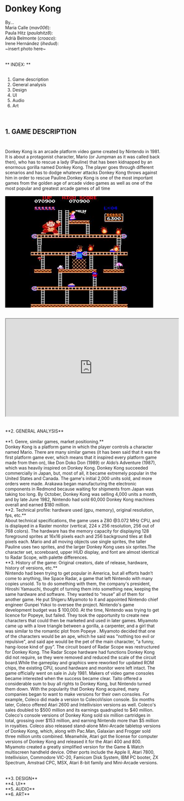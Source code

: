 # Donkey Kong<br/>
By...<br/>
Maria Calle (_mav006_):<br/>
Paula Hitz (_paulahitz8_):<br/>
Adrià Belmonte (_croaco_):<br/>
Irene Hernández (_ihedud_):<br/>
~insert photo here~<br/><br/><br/>
** INDEX: **<br/><br/>
1. Game description<br/>
2. General analysis<br/>
3. Design<br/>
4. UI<br/>
5. Audio<br/>
6. Art<br/><br/><br/>
## 1. GAME DESCRIPTION<br/><br/>
Donkey Kong is an arcade platform video game created by Nintendo in 1981. It is about a protagonist character, Mario (or Jumpman as it was called back then), who has to rescue a lady (Pauline) that has been kidnapped by an enormous gorilla named Donkey Kong. The player goes through different scenarios and has to dodge whatever attacks Donkey Kong throws against him in order to rescue Pauline.Donkey Kong is one of the most important games from the golden age of arcade video games as well as one of the most popular and greatest arcade games of all time<br/><br/>
<img src="Images/donkeykongscreenshot.jpg" alt="Screenshot"><br/><br/>
<iframe width="560" height="315" src="https://www.youtube.com/embed/rYNMatF5hcU?start=17">
</iframe><br/><br/><br/>
**2. GENERAL ANALYSIS**<br/><br/>
**1. Genre, similar games, market positioning.**<br/>
Donkey Kong is a platform game in which the player controls a character named Mario. There are many similar games (it has been said that it was the first platform game ever, which means that it inspired every platform game made from then on), like Don Doko Don (1989) or  Aldo’s Adventure (1987), which was heavily inspired on Donkey Kong. 
Donkey Kong succeeded commercially in Japan, but, most of all, it became extremely popular in the United States and Canada. The game's initial 2,000 units sold, and more orders were made. Arakawa began manufacturing the electronic components in Redmond because waiting for shipments from Japan was taking too long.  By October, Donkey Kong was selling 4,000 units a month, and by late June 1982, Nintendo had sold 60,000 Donkey Kong machines overall and earned $180 million.<br/>
**2. Technical profile: hardware used (gpu, memory), original resolution, fps, etc.**<br/>
About technical specifications, the game uses a Z80 @3.072 MHz CPU, and is displayed in a Raster monitor (vertical, 224 x 256 resolution, 256 out of 768 colors). The hardware has the memory capacity for displaying 128 foreground sprites at 16x16 pixels each and 256 background tiles at 8x8 pixels each. Mario and all moving objects use single sprites, the taller Pauline uses two sprites, and the larger Donkey Kong uses six sprites.The character set, scoreboard, upper HUD display, and font are almost identical to Radar Scope, with palette differences.<br/>
**3. History of the game: Original creators, date of release, hardware, history of versions, etc.**<br/>
Nintendo had been trying to get popular in America, but all efforts hadn’t come to anything, like Space Radar, a game that left Nintendo with many copies unsold.
To to do something with them, the company's president, Hiroshi Yamauchi, thought of turning them into something new, keeping the same hardware and software. They wanted to “reuse” all of them for another game. He put Shigeru Miyamoto to it and appointed Nintendo chief engineer Gunpei Yokoi to oversee the project. Nintendo's game development budget was $ 100,000.
At the time, Nintendo was trying to get licence for Popeye, but failed. They took the opportunity to create new characters that could then be marketed and used in later games. Miyamoto came up with a love triangle between a gorilla, a carpenter, and a girl that was similar to the romantic plot from Popeye . Miyamoto decided that one of the characters would be an ape, which he said was "nothing too evil or repulsive", and said ape would be the pet of the main character, "a funny, hang-loose kind of guy”.
The circuit board of Radar Scope was restructured for Donkey Kong. The Radar Scope hardware had functions Donkey Kong did not require, se they were removed and reduced the scale of the circuit board.While the gameplay and graphics were reworked for updated ROM chips, the existing CPU, sound hardware and monitor were left intact.
The game officially went on sale in July 1981.
Makers of video game consoles became interested when the success became clear. Taito offered a considerable sum to buy all rights to Donkey Kong, but Nintendo turned them down. With the popularity that Donkey Kong acquired, many companies began to want to make versions for their own consoles.
For example, Coleco did made a version to ColecoVision console. Six months later, Coleco offered Atari 2600 and Intellivision versions as well. Coleco's sales doubled to $500 million and its earnings quadrupled to $40 million. Coleco's console versions of Donkey Kong sold six million cartridges in total, grossing over $153 million, and earning Nintendo more than $5 million in royalties. Coleco also released stand-alone Mini-Arcade tabletop versions of Donkey Kong, which, along with Pac.Man, Galaxian and Frogger sold three million units combined. Meanwhile, Atari got the license for computer versions of Donkey Kong and released it for the Atari 400 and 800. Miyamoto created a greatly simplified version for the Game & Watch multiscreen handheld device. Other ports include the Apple II, Atari 7800, Intellivision, Commodore VIC-20, Famicom Disk System, IBM PC booter, ZX Spectrum, Amstrad CPC, MSX, Atari 8-bit family and Mini-Arcade versions.<br/><br/><br/>
**3. DESIGN**<br/>
**4. UI**<br/>
**5. AUDIO**<br/>
**6. ART**<br/>
